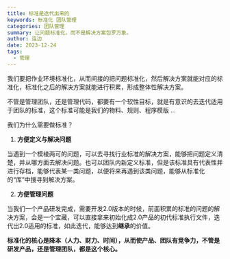 ```yaml
---
title: 标准是迭代出来的
keywords: 标准化 团队管理
categories: 团队管理
summary: 让问题标准化，而不是解决方案包罗万象。
author: 连边
date: 2023-12-24
tags:
  - 管理
---
```




我们要把作业环境标准化，从而间接的把问题标准化，然后解决方案就能对应的标准化，标准化之后的解决方案就能进行积累，形成整体性解决方案。



不管是管理团队，还是管理代码，都要有一个软性目标，就是有意识的去迭代适用于团队的标准，这个标准可能是我们的物料、规则、程序模版 ...



我们为什么需要做标准？



1. **方便定义与解决问题**

当遇到一个模棱两可的问题，可以去寻找行业标准的解决方案，能够把问题定义清楚，并从哪方面去解决问题。也可以团队内新定义标准，但是该标准具有代表性并进行存档，能够代表某一类问题，以便将来再遇到该类问题，能够从标准化的“库”中搜寻到解决方案。



2. **方便管理问题**

当我们一个产品研发完成，需要开发2.0版本的时候，前面积累的标准的问题的解决方案，会是一个宝藏，可以直接拿来初始化成2.0产品的初代标准执行文件，迭代出2.0适用的标准，如此迭代，能够达到**继承**的价值。



**标准化的核心是降本（人力、财力、时间），从而使产品、团队有竞争力，不管是研发产品，还是管理团队，都是这个核心。**